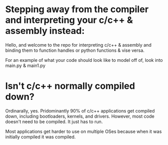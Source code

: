 # Stepping away from the compiler and interpreting your c/c++ & assembly instead:

Hello, and welcome to the repo for interpreting c/c++ & assembly and binding them to function handles or python functions & vise versa.

For an example of what your code should look like to model off of, look into main.py & main1.py

# Isn't c/c++ normally compiled down?

Ordinarally, yes. Pridominantly 90% of c/c++ applications get compiled down, including bootloaders, kernels, and drivers. However, most code doesn't need to be compiled. It just has to run.

Most applications get harder to use on multiple OSes because when it was initially compiled it was compiled. 
